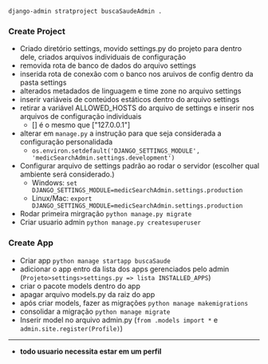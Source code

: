 ```comandline

django-admin stratproject buscaSaudeAdmin .

```

### Create Project

- Criado diretório settings, movido settings.py do projeto para dentro dele, criados arquivos individuais de configuração
- removida rota de banco de dados do arquivo settings
- inserida rota de conexão com o banco nos aruivos de config dentro da pasta settings
- alterados metadados de linguagem e time zone no arquivo settings
- inserir variáveis de conteúdos estáticos dentro do arquivo settings
- retirar a variável ALLOWED_HOSTS do arquivo de settings e inserir nos arquivos de configuração individuais
  - [] é o mesmo que ["127.0.0.1"]
- alterar em `manage.py` a instrução para que seja considerada a configuração personalidada
  - `os.environ.setdefault('DJANGO_SETTINGS_MODULE', 'medicSearchAdmin.settings.development')`
- Configurar arquivo de settings padrão ao rodar o servidor (escolher qual ambiente será considerado.)
  - Windows: `set DJANGO_SETTINGS_MODULE=medicSearchAdmin.settings.production`
  - Linux/Mac: `export DJANGO_SETTINGS_MODULE=medicSearchAdmin.settings.production`
- Rodar primeira mirgração `python manage.py migrate`
- Criar usuario admin `python manage.py createsuperuser`


### Create App

- Criar app `python manage startapp buscaSaude`
- adicionar o app entro da lista dos apps gerenciados pelo admin (`Projeto>settings>settings.py => lista INSTALLED_APPS`)
- criar o pacote models dentro do app
- apagar arquivo models.py da raiz do app
- após criar models, fazer as migrações `python manage makemigrations`
- consolidar a migração `python manage migrate`
- Inserir model no arquivo admin.py (`from .models import *` e `admin.site.register(Profile)`)


------

- **todo usuario necessita estar em um perfil**

